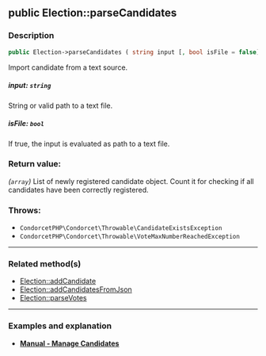 ## public Election::parseCandidates

### Description    

```php
public Election->parseCandidates ( string input [, bool isFile = false] ): array
```

Import candidate from a text source.
    

##### **input:** *```string```*   
String or valid path to a text file.    


##### **isFile:** *```bool```*   
If true, the input is evaluated as path to a text file.    


### Return value:   

*(```array```)* List of newly registered candidate object. Count it for checking if all candidates have been correctly registered.



### Throws:   

* ```CondorcetPHP\Condorcet\Throwable\CandidateExistsException```
* ```CondorcetPHP\Condorcet\Throwable\VoteMaxNumberReachedException```

---------------------------------------

### Related method(s)      

* [Election::addCandidate](../Election%20Class/public%20Election--addCandidate.md)    
* [Election::addCandidatesFromJson](../Election%20Class/public%20Election--addCandidatesFromJson.md)    
* [Election::parseVotes](../Election%20Class/public%20Election--parseVotes.md)    

---------------------------------------

### Examples and explanation

* **[Manual - Manage Candidates](https://github.com/julien-boudry/Condorcet/wiki/II-%23-A.-Create-an-Election-%23-2.-Create-Candidates)**    
